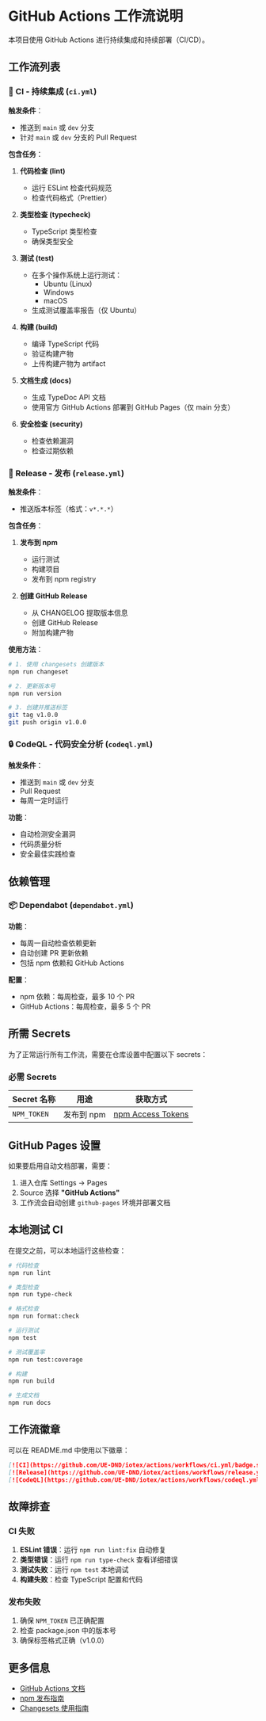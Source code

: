 # GitHub Actions 工作流说明

本项目使用 GitHub Actions 进行持续集成和持续部署（CI/CD）。

## 工作流列表

### 🔄 CI - 持续集成 (`ci.yml`)

**触发条件**：

- 推送到 `main` 或 `dev` 分支
- 针对 `main` 或 `dev` 分支的 Pull Request

**包含任务**：

1. **代码检查 (lint)**
   - 运行 ESLint 检查代码规范
   - 检查代码格式（Prettier）

2. **类型检查 (typecheck)**
   - TypeScript 类型检查
   - 确保类型安全

3. **测试 (test)**
   - 在多个操作系统上运行测试：
     - Ubuntu (Linux)
     - Windows
     - macOS
   - 生成测试覆盖率报告（仅 Ubuntu）

4. **构建 (build)**
   - 编译 TypeScript 代码
   - 验证构建产物
   - 上传构建产物为 artifact

5. **文档生成 (docs)**
   - 生成 TypeDoc API 文档
   - 使用官方 GitHub Actions 部署到 GitHub Pages（仅 main 分支）

6. **安全检查 (security)**
   - 检查依赖漏洞
   - 检查过期依赖

### 🚀 Release - 发布 (`release.yml`)

**触发条件**：

- 推送版本标签（格式：`v*.*.*`）

**包含任务**：

1. **发布到 npm**
   - 运行测试
   - 构建项目
   - 发布到 npm registry

2. **创建 GitHub Release**
   - 从 CHANGELOG 提取版本信息
   - 创建 GitHub Release
   - 附加构建产物

**使用方法**：

```bash
# 1. 使用 changesets 创建版本
npm run changeset

# 2. 更新版本号
npm run version

# 3. 创建并推送标签
git tag v1.0.0
git push origin v1.0.0
```

### 🔒 CodeQL - 代码安全分析 (`codeql.yml`)

**触发条件**：

- 推送到 `main` 或 `dev` 分支
- Pull Request
- 每周一定时运行

**功能**：

- 自动检测安全漏洞
- 代码质量分析
- 安全最佳实践检查

## 依赖管理

### 📦 Dependabot (`dependabot.yml`)

**功能**：

- 每周一自动检查依赖更新
- 自动创建 PR 更新依赖
- 包括 npm 依赖和 GitHub Actions

**配置**：

- npm 依赖：每周检查，最多 10 个 PR
- GitHub Actions：每周检查，最多 5 个 PR

## 所需 Secrets

为了正常运行所有工作流，需要在仓库设置中配置以下 secrets：

### 必需 Secrets

| Secret 名称 | 用途       | 获取方式                                                     |
| ----------- | ---------- | ------------------------------------------------------------ |
| `NPM_TOKEN` | 发布到 npm | [npm Access Tokens](https://www.npmjs.com/settings/~/tokens) |

## GitHub Pages 设置

如果要启用自动文档部署，需要：

1. 进入仓库 Settings → Pages
2. Source 选择 **"GitHub Actions"**
3. 工作流会自动创建 `github-pages` 环境并部署文档

## 本地测试 CI

在提交之前，可以本地运行这些检查：

```bash
# 代码检查
npm run lint

# 类型检查
npm run type-check

# 格式检查
npm run format:check

# 运行测试
npm test

# 测试覆盖率
npm run test:coverage

# 构建
npm run build

# 生成文档
npm run docs
```

## 工作流徽章

可以在 README.md 中使用以下徽章：

```markdown
[![CI](https://github.com/UE-DND/iotex/actions/workflows/ci.yml/badge.svg)](https://github.com/UE-DND/iotex/actions/workflows/ci.yml)
[![Release](https://github.com/UE-DND/iotex/actions/workflows/release.yml/badge.svg)](https://github.com/UE-DND/iotex/actions/workflows/release.yml)
[![CodeQL](https://github.com/UE-DND/iotex/actions/workflows/codeql.yml/badge.svg)](https://github.com/UE-DND/iotex/actions/workflows/codeql.yml)
```

## 故障排查

### CI 失败

1. **ESLint 错误**：运行 `npm run lint:fix` 自动修复
2. **类型错误**：运行 `npm run type-check` 查看详细错误
3. **测试失败**：运行 `npm test` 本地调试
4. **构建失败**：检查 TypeScript 配置和代码

### 发布失败

1. 确保 `NPM_TOKEN` 已正确配置
2. 检查 package.json 中的版本号
3. 确保标签格式正确（v1.0.0）

## 更多信息

- [GitHub Actions 文档](https://docs.github.com/actions)
- [npm 发布指南](https://docs.npmjs.com/cli/v8/commands/npm-publish)
- [Changesets 使用指南](https://github.com/changesets/changesets)
